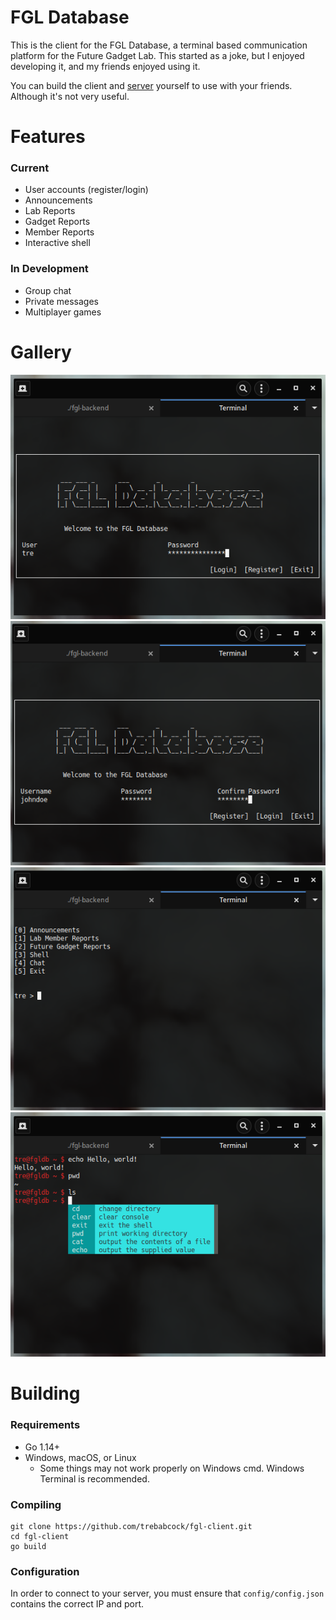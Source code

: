 # FGL Database

This is the client for the FGL Database, a terminal based communication platform for the Future Gadget Lab. This started as a joke, but I enjoyed developing it, and my friends enjoyed using it.

You can build the client and [server](https://github.com/trebabcock/fgl-backend) yourself to use with your friends. Although it's not very useful.

# Features

### Current

- User accounts (register/login)
- Announcements
- Lab Reports
- Gadget Reports
- Member Reports
- Interactive shell

### In Development  

- Group chat
- Private messages
- Multiplayer games

# Gallery   

![Login Screen](/_images/fgl-client1.png "Login Screen")
![Register Screen](/_images/fgl-client2.png "Register Screen")
![Main Menu](/_images/fgl-client3.png "Main Menu")
![Interactive Shell](/_images/fgl-client4.png "Interactive Shell")

# Building

### Requirements

- Go 1.14+
- Windows, macOS, or Linux
	+ Some things may not work properly on Windows cmd. Windows Terminal is recommended. 

### Compiling

```
git clone https://github.com/trebabcock/fgl-client.git
cd fgl-client
go build
```

### Configuration

In order to connect to your server, you must ensure that `config/config.json` contains the correct IP and port.